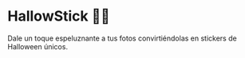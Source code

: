 # HallowStick 🎃👻

Dale un toque espeluznante a tus fotos convirtiéndolas en stickers de Halloween únicos.